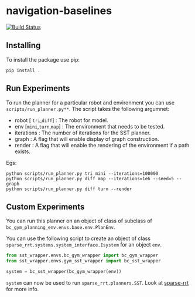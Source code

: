 # navigation-baselines

[![Build Status](https://travis-ci.com/jacobjohnson-bc/navigation-baselines.svg?branch=master)](https://travis-ci.com/jacobjohnson-bc/navigation-baselines)


## Installing
To install the package use pip:
```
pip install .
```

## Run Experiments

To run the planner for a particular robot and environment you can use `scripts/run_planner.py**`. The script takes the following argumnet:
- robot [ `tri`,`diff`] : The robot for model.
- env [`mini`,`turn`,`map`] : The environment that needs to be tested.
- iterations : The number of iterations for the SST planner.
- graph : A flag that will enable display of graph construction.
- render : A flag that will enable the rendering of the environment if a path exists.

Egs:
```
python scripts/run_planner.py tri mini --iterations=100000
python scripts/run_planner.py diff map --iterations=1e6 --seed=5 --graph
python scripts/run_planner.py diff turn --render
```

## Custom Experiments

You can run this planner on an object of class of subclass of `bc_gym_planning_env.envs.base.env.PlanEnv`. 

You can use the following script to create an object of class `sparse_rrt.systems.system_interface.Isystem` for an object `env`.

```python
from sst_wrapper.envs.bc_gym_wrapper import bc_gym_wrapper
from sst_wrapper.envs.gym_sst_wrapper import bc_sst_wrapper

system = bc_sst_wrapper(bc_gym_wrapper(env))
```
`system` can now be used to run `sparse_rrt.planners.SST`. Look at [sparse-rrt](https://github.com/olegsinyavskiy/sparse_rrt) for more info.
